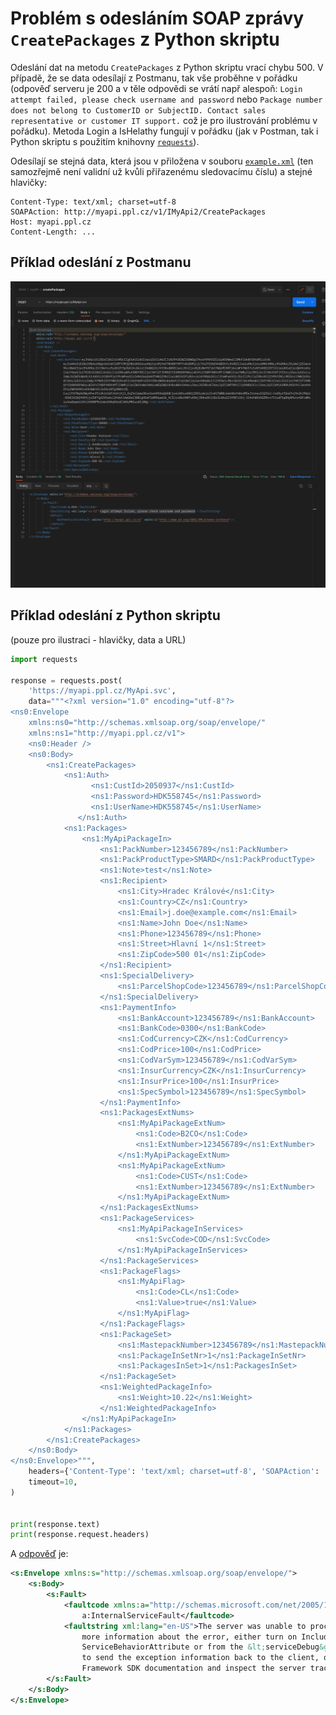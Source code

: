 # Problém s odesláním SOAP zprávy `CreatePackages` z Python skriptu
Odeslání dat na metodu `CreatePackages` z Python skriptu vrací chybu 500. V případě, že se data odesílají z Postmanu, tak vše proběhne v pořádku (odpověď serveru je 200 a v těle odpovědi se vrátí např alespoň: `Login attempt failed, please check username and password` nebo `Package number does not belong to CustomerID or SubjectID. Contact sales representative or customer IT support.` což je pro ilustrování problému v pořádku).
Metoda Login a IsHelathy fungují v pořádku (jak v Postman, tak i Python skriptu s použitím knihovny [`requests`](https://requests.readthedocs.io/en/latest/)).

Odesílají se stejná data, která jsou v přiložena v souboru [`example.xml`](example.xml) (ten samozřejmě není validní už kvůli přiřazenému sledovacímu číslu) a stejné hlavičky:
```http
Content-Type: text/xml; charset=utf-8
SOAPAction: http://myapi.ppl.cz/v1/IMyApi2/CreatePackages
Host: myapi.ppl.cz
Content-Length: ...
```

## Příklad odeslání z Postmanu
![Postman](postman.png)

## Příklad odeslání z Python skriptu
(pouze pro ilustraci - hlavičky, data a URL)
```python
import requests

response = requests.post(
    'https://myapi.ppl.cz/MyApi.svc',
    data="""<?xml version="1.0" encoding="utf-8"?>      
<ns0:Envelope
	xmlns:ns0="http://schemas.xmlsoap.org/soap/envelope/"
	xmlns:ns1="http://myapi.ppl.cz/v1">
	<ns0:Header />
	<ns0:Body>
		<ns1:CreatePackages>
			<ns1:Auth>
                  <ns1:CustId>2050937</ns1:CustId>
                  <ns1:Password>HDK558745</ns1:Password>
                  <ns1:UserName>HDK558745</ns1:UserName>
               </ns1:Auth>
			<ns1:Packages>
				<ns1:MyApiPackageIn>
					<ns1:PackNumber>123456789</ns1:PackNumber>
					<ns1:PackProductType>SMARD</ns1:PackProductType>
					<ns1:Note>test</ns1:Note>
					<ns1:Recipient>
						<ns1:City>Hradec Králové</ns1:City>
						<ns1:Country>CZ</ns1:Country>
						<ns1:Email>j.doe@example.com</ns1:Email>
						<ns1:Name>John Doe</ns1:Name>
						<ns1:Phone>123456789</ns1:Phone>
						<ns1:Street>Hlavní 1</ns1:Street>
						<ns1:ZipCode>500 01</ns1:ZipCode>
					</ns1:Recipient>
					<ns1:SpecialDelivery>
						<ns1:ParcelShopCode>123456789</ns1:ParcelShopCode>
					</ns1:SpecialDelivery>
					<ns1:PaymentInfo>
						<ns1:BankAccount>123456789</ns1:BankAccount>
						<ns1:BankCode>0300</ns1:BankCode>
						<ns1:CodCurrency>CZK</ns1:CodCurrency>
						<ns1:CodPrice>100</ns1:CodPrice>
						<ns1:CodVarSym>123456789</ns1:CodVarSym>
						<ns1:InsurCurrency>CZK</ns1:InsurCurrency>
						<ns1:InsurPrice>100</ns1:InsurPrice>
						<ns1:SpecSymbol>123456789</ns1:SpecSymbol>
					</ns1:PaymentInfo>
					<ns1:PackagesExtNums>
						<ns1:MyApiPackageExtNum>
							<ns1:Code>B2CO</ns1:Code>
							<ns1:ExtNumber>123456789</ns1:ExtNumber>
						</ns1:MyApiPackageExtNum>
						<ns1:MyApiPackageExtNum>
							<ns1:Code>CUST</ns1:Code>
							<ns1:ExtNumber>123456789</ns1:ExtNumber>
						</ns1:MyApiPackageExtNum>
					</ns1:PackagesExtNums>
					<ns1:PackageServices>
						<ns1:MyApiPackageInServices>
							<ns1:SvcCode>COD</ns1:SvcCode>
						</ns1:MyApiPackageInServices>
					</ns1:PackageServices>
					<ns1:PackageFlags>
						<ns1:MyApiFlag>
							<ns1:Code>CL</ns1:Code>
							<ns1:Value>true</ns1:Value>
						</ns1:MyApiFlag>
					</ns1:PackageFlags>
					<ns1:PackageSet>
						<ns1:MastepackNumber>123456789</ns1:MastepackNumber>
						<ns1:PackageInSetNr>1</ns1:PackageInSetNr>
						<ns1:PackagesInSet>1</ns1:PackagesInSet>
					</ns1:PackageSet>
					<ns1:WeightedPackageInfo>
						<ns1:Weight>10.22</ns1:Weight>
					</ns1:WeightedPackageInfo>
				</ns1:MyApiPackageIn>
			</ns1:Packages>
		</ns1:CreatePackages>
	</ns0:Body>
</ns0:Envelope>""",
    headers={'Content-Type': 'text/xml; charset=utf-8', 'SOAPAction': 'http://myapi.ppl.cz/v1/IMyApi2/CreatePackages'},
    timeout=10,
)


print(response.text)
print(response.request.headers)
```

A [odpověď](python_requests-response.xml) je:

```xml
<s:Envelope xmlns:s="http://schemas.xmlsoap.org/soap/envelope/">
    <s:Body>
        <s:Fault>
            <faultcode xmlns:a="http://schemas.microsoft.com/net/2005/12/windowscommunicationfoundation/dispatcher">
                a:InternalServiceFault</faultcode>
            <faultstring xml:lang="en-US">The server was unable to process the request due to an internal error. For
                more information about the error, either turn on IncludeExceptionDetailInFaults (either from
                ServiceBehaviorAttribute or from the &lt;serviceDebug&gt; configuration behavior) on the server in order
                to send the exception information back to the client, or turn on tracing as per the Microsoft .NET
                Framework SDK documentation and inspect the server trace logs.</faultstring>
        </s:Fault>
    </s:Body>
</s:Envelope>
```
